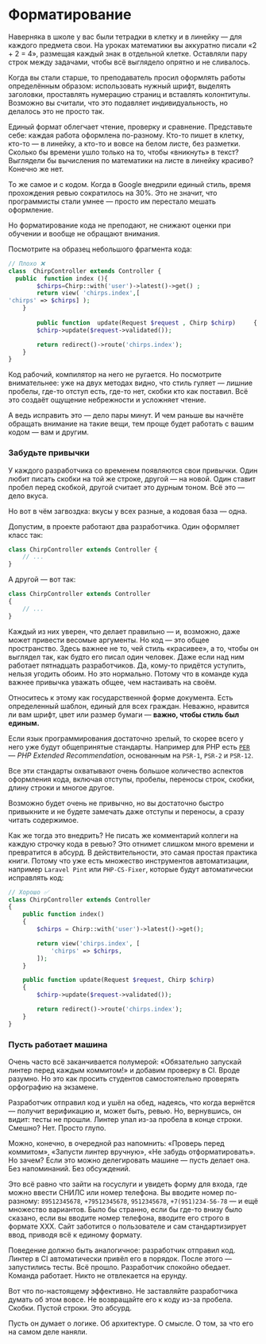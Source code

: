# Форматирование

Наверняка в школе у вас были тетрадки в клетку и в линейку — для каждого предмета свои.
На уроках математики вы аккуратно писали «2 + 2 = 4», размещая каждый знак в отдельной клетке.
Оставляли пару строк между задачами, чтобы всё выглядело опрятно и не сливалось.

Когда вы стали старше, то преподаватель просил оформлять работы определённым образом:
использовать нужный шрифт, выделять заголовки, проставлять нумерацию страниц и вставлять колонтитулы.
Возможно вы считали, что это подавляет индивидуальность, но делалось это не просто так.

Единый формат облегчает чтение, проверку и сравнение.
Представьте себе: каждая работа оформлена по-разному. Кто-то пишет в клетку, кто-то — в линейку, а кто-то и вовсе на белом листе, без разметки.
Сколько бы времени ушло только на то, чтобы «вникнуть» в текст? Выглядели бы вычисления по математики на листе в линейку красиво? Конечно же нет.

То же самое и с кодом. Когда в Google внедрили единый стиль, время прохождения ревью сократилось на 30%.
Это не значит, что программисты стали умнее — просто им перестало мешать оформление.

Но форматирование кода не преподают, не снижают оценки при обучении и вообще не обращают внимания.

Посмотрите на образец небольшого фрагмента кода:

```php
// Плохо ❌
class  ChirpController extends Controller {
  public  function index (){
        $chirps=Chirp::with('user')->latest()->get() ;
        return view( 'chirps.index',[
'chirps' => $chirps] );
    }
    
        public function  update(Request $request , Chirp $chirp)     {
        $chirp->update($request->validated());

        return redirect()->route('chirps.index');
    }
}
```

Код рабочий, компилятор на него не ругается.
Но посмотрите внимательнее: уже на двух методах видно, что стиль гуляет — лишние пробелы, где-то отступ есть, где-то нет, скобки кто как поставил.
Всё это создаёт ощущение небрежности и усложняет чтение.

А ведь исправить это — дело пары минут. И чем раньше вы начнёте обращать внимание на такие вещи, тем проще будет работать с вашим кодом — вам и другим.

### Забудьте привычки

У каждого разработчика со временем появляются свои привычки.
Один любит писать скобки на той же строке, другой — на новой.
Один ставит пробел перед скобкой, другой считает это дурным тоном. Всё это — дело вкуса.

Но вот в чём загвоздка: вкусы у всех разные, а кодовая база — одна.

Допустим, в проекте работают два разработчика. Один оформляет класс так:

```php
class ChirpController extends Controller {
    // ...
}
```

А другой — вот так:

```php
class ChirpController extends Controller 
{
    // ...
}
```

Каждый из них уверен, что делает правильно — и, возможно, даже может привести весомые аргументы.
Но код — это общее пространство. Здесь важнее не то, чей стиль «красивее», а то, чтобы  он выглядел так, как будто его писал один человек.
Даже если над ним работает пятнадцать разработчиков.
Да, кому-то придётся уступить, нельзя угодить обоим. Но это нормально.
Потому что в команде куда важнее привычка уважать общее, чем настаивать на своём.

Относитесь к этому как государственной форме документа. Есть определенный шаблон, единый для всех граждан.
Неважно, нравится ли вам шрифт, цвет или размер бумаги — **важно, чтобы стиль был единым.**

Если язык программирования достаточно зрелый, то скорее всего у него уже будут общепринятые стандарты.
Например для PHP есть [`PER`](https://www.php-fig.org/per/coding-style/) — *PHP Extended Recommendation*,
основанным на `PSR-1`, `PSR-2` и `PSR-12`.

Все эти стандарты охватывают очень большое количество аспектов оформления кода, включая отступы, пробелы, переносы строк, скобки, длину строки и многое другое.

Возможно будет очень не привычно, но вы достаточно быстро привыкните и не будете замечать даже отступы и переносы, а сразу читать содержимое.

Как же тогда это внедрить? Не писать же комментарий коллеги на каждую строчку кода в ревью?
Это отнимет слишком много времени и превратится в абсурд. В действительности, это самая простая практика книги. 
Потому что уже есть множество инструментов автоматизации, например `Laravel Pint` или `PHP-CS-Fixer`, которые будут автоматически исправлять код:

```php
// Хорошо ✅
class ChirpController extends Controller
{
    public function index()
    {
        $chirps = Chirp::with('user')->latest()->get();

        return view('chirps.index', [
            'chirps' => $chirps,
        ]);
    }

    public function update(Request $request, Chirp $chirp)
    {
        $chirp->update($request->validated());

        return redirect()->route('chirps.index');
    }
}
```


### Пусть работает машина

Очень часто всё заканчивается полумерой: «Обязательно запускай линтер перед каждым коммитом!» и добавим проверку в CI. Вроде разумно. Но это как просить студентов самостоятельно проверять орфографию на экзамене. 

Разработчик отправил код и ушёл на обед, надеясь, что когда вернётся — получит верификацию и, может быть, ревью. Но, вернувшись, он видит: тесты не прошли. Линтер упал из-за пробела в конце строки.
Смешно? Нет. Просто глупо.

Можно, конечно, в очередной раз напомнить: «Проверь перед коммитом», «Запусти линтер вручную», «Не забудь отформатировать». Но зачем? Если это можно делегировать машине — пусть делает она. Без напоминаний. Без обсуждений.

Это всё равно что зайти на госуслуги и увидеть форму для входа, где можно ввести СНИЛС или номер телефона.
Вы вводите номер по-разному:
`89512345678`, `+79512345678`, `9512345678`, `+7(951)234-56-78` — и ещё множество вариантов.
Было бы странно, если бы где-то внизу было сказано, если вы вводите номер телефона, вводите его строго в формате XXX.
Сайт заботится о пользователе и сам стандартизирует ввод, приводя всё к единому формату.

Поведение должно быть аналогичное: разработчик отправил код. Линтер в CI автоматически привёл его в порядок.
После этого — запустились тесты. Всё прошло. Разработчик спокойно обедает. Команда работает.
Никто не отвлекается на ерунду.

Вот что по-настоящему эффективно.
Не заставляйте разработчика думать об этом вовсе.
Не возвращайте его к коду из-за пробела. Скобки. Пустой строки. Это абсурд.

Пусть он думает о логике. Об архитектуре. О смысле.
О том, за что его на самом деле наняли.
